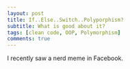 ```yaml
---
layout: post
title: If..Else..Switch..Polyporphism?
subtitle: What is good about it?
tags: [clean code, OOP, Polymorphism]
comments: true
---
```


I recently saw a nerd meme in Facebook.
